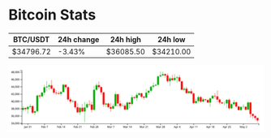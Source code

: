 # Bitcoin Stats

BTC/USDT|24h change|24h high|24h low|
|---|---|---|---|
|$34796.72|-3.43%|$36085.50|$34210.00|

<img src="./chart.svg">
